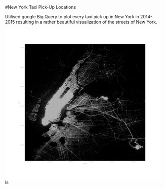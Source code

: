 #New York Taxi Pick-Up Locations

Utilised google Big Query to plot every taxi pick up in New York in 2014-2015 resulting in a rather beautiful visualization of the streets of New York.

<img src="https://raw.githubusercontent.com/MarcusoHanlon/BigQuery---NYC-Taxi-Data/master/output.png" align="Left"/>ls
